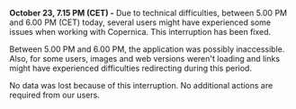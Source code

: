 **October 23, 7.15 PM (CET) -** Due to technical difficulties, between
5.00 PM and 6.00 PM (CET) today, several users might have experienced
some issues when working with Copernica. This interruption has been
fixed.

Between 5.00 PM and 6.00 PM, the application was possibly inaccessible.
Also, for some users, images and web versions weren't loading and links
might have experienced difficulties redirecting during this period.

No data was lost because of this interruption. No additional actions are
required from our users.
